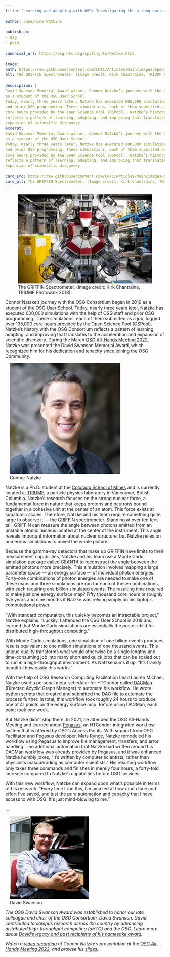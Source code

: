 ```yaml
---
title: "Learning and adapting with OSG: Investigating the strong nuclear force"

author: Josephine Watkins

publish_on:
- osg
- path

canonical_url: https://osg-htc.org/spotlights/Natzke.html

image:
path: https://raw.githubusercontent.com/CHTC/Articles/main/images/Spectrometer.jpg
alt: The GRIFFIN Spectrometer. (Image credit: Kirk Chantraine, TRIUMF Photowalk 2018).

description: |
David Swanson Memorial Award winner, Connor Natzke’s journey with the OSG Consortium began in 2019
as a student of the OSG User School.
Today, nearly three years later, Natzke has executed 600,000 simulations with the help of OSG staff
and prior OSG programming. These simulations, each of them submitted as a job, logged over 135,000
core hours provided by the Open Science Pool (OSPool). Natzke’s history with the OSG Consortium
reflects a pattern of learning, adapting, and improving that translates to the acceleration and
expansion of scientific discovery.
excerpt:  |
David Swanson Memorial Award winner, Connor Natzke’s journey with the OSG Consortium began in 2019
as a student of the OSG User School.
Today, nearly three years later, Natzke has executed 600,000 simulations with the help of OSG staff
and prior OSG programming. These simulations, each of them submitted as a job, logged over 135,000
core hours provided by the Open Science Pool (OSPool). Natzke’s history with the OSG Consortium
reflects a pattern of learning, adapting, and improving that translates to the acceleration and
expansion of scientific discovery.

card_src: https://raw.githubusercontent.com/CHTC/Articles/main/images/Spectrometer.jpg
card_alt: The GRIFFIN Spectrometer. (Image credit: Kirk Chantraine, TRIUMF Photowalk 2018).
---
```


<figure>
  <img src="https://raw.githubusercontent.com/CHTC/Articles/main/images/Spectrometer.jpg" alt="The GRIFFIN Spectrometer"/>
  <figcaption class="figure-caption">The GRIFFIN Spectrometer. (Image credit: Kirk Chantraine, TRIUMF Photowalk 2018).<br/></figcaption>
</figure>

Connor Natzke’s journey with the OSG Consortium began in 2019 as a student of the OSG User School. Today, nearly three years later, Natzke has executed
600,000 simulations with the help of OSG staff and prior OSG programming. These simulations, each of them submitted as a job, logged over 135,000 core
hours provided by the Open Science Pool (OSPool). Natzke’s history with the OSG Consortium reflects a pattern of learning, adapting, and improving that
translates to the acceleration and expansion of scientific discovery. During the March [OSG All-Hands Meeting 2022](https://opensciencegrid.org/all-hands/2022/),
Natzke was presented the David Swanson Memorial Award, which recognized him for his dedication and tenacity since joining the OSG Community.

<figure class="figure float-end" style="margin-left: 1em">
  <img src='https://raw.githubusercontent.com/CHTC/Articles/main/images/Connor-Natzke-Square-smaller.jpg' class="figure-img img-fluid rounded" alt="Connor Natzke" width="350px">
  <figcaption class="figure-caption">Connor Natzke<br/></figcaption>
</figure>

Natzke is a Ph.D. student at the [Colorado School of Mines](https://www.mines.edu/) and is currently located at [TRIUMF](https://www.triumf.ca/), a particle
physics laboratory in Vancouver, British Columbia. Natzke’s research focuses on the strong nuclear force, a fundamental force in nature that keeps protons and neutrons bound together in a cohesive unit at
the center of an atom. This force exists at subatomic scales. Therefore, Natzke and his team require something quite large to observe it –– the [GRIFFIN](https://griffin.triumf.ca/index.html)
spectrometer. Standing at over ten feet tall, GRIFFIN can measure the angle between photons emitted from an unstable atomic nucleus located at the center
of the instrument. This angle reveals important information about nuclear structure, but Natzke relies on numerous simulations to unveil the whole picture.

Because the gamma-ray detectors that make up GRIFFIN have limits to their measurement capabilities, Natzke and his team use a Monte Carlo simulation
package called GEANT4 to reconstruct the angle between the emitted photons more precisely. This simulation involves mapping a large parameter space ––
an energy surface –– of individual photon energies. Forty-one combinations of photon energies are needed to make one of these maps and three simulations
are run for each of these combinations, with each requiring one billion simulated events. The resulting time required to make just one energy surface map?
Fifty thousand core hours or roughly five years and nine months if Natzke was relying simply on his laptop’s computational power.

“With standard computation, this quickly becomes an intractable project,” Natzke explains. “Luckily, I attended the OSG User School in 2019 and learned that
Monte Carlo simulations are essentially the poster child for distributed high-throughput computing.”

With Monte Carlo simulations, one simulation of one billion events produces results equivalent to one million simulations of one thousand events.
This unique quality transforms what would otherwise be a single lengthy and time-consuming job into many short and quick jobs that can be scaled out to
run in a high-throughput environment. As Natzke sums it up, “It’s frankly beautiful how easily this works.”

With the help of OSG Research Computing Facilitation Lead Lauren Michael, Natzke used a personal meta-scheduler for HTCondor called
[DAGMan](https://htcondor.org/dagman/dagman.html) (Directed Acyclic Graph Manager) to automate his workflow. He wrote python scripts that created and
submitted the DAG file to automate the process further. In total, this workflow took roughly 24 hours to produce one of 41 points on the energy surface
map. Before using DAGMan, each point took one week.

But Natzke didn’t stop there. In 2021, he attended the OSG All-Hands Meeting and learned about [Pegasus](https://pegasus.isi.edu/), an HTCondor-integrated
workflow system that is offered by OSG’s Access Points. With support from OSG Facilitator and Pegasus developer, Mats Rynge, Natzke remodeled his workflow
using Pegasus to improve file management, transfers, and error handling. The additional automation that Natzke had written around his DAGMan workflow was
already provided by Pegasus, and it was enhanced. Natzke humbly jokes, “It’s written by computer scientists, rather than physicists masquerading as
computer scientists.” His resulting workflow only takes three commands and finishes in merely four hours, a forty-fold increase compared to Natzke’s
capabilities before OSG services.

With this new workflow, Natzke can expand upon what’s possible in terms of his research: “Every time I run this, I’m amazed at how much time and effort
I’ve saved, and just the pure automation and capacity that I have access to with OSG. It's just mind-blowing to me.”

...

<figure class="figure float-end" style="margin-left: 1em">
  <img src='https://raw.githubusercontent.com/CHTC/Articles/main/images/DavidSwanson.png' class="figure-img img-fluid rounded" alt="David Swanson" width="250px">
  <figcaption class="figure-caption">David Swanson<br/></figcaption>
</figure>       


*The OSG David Swanson Award was established to honor our late colleague and chair of the OSG Consortium, David Swanson. David contributed to campus
research across the country by advancing distributed high-throughput computing (dHTC) and the OSG. Learn more about [David’s legacy and past recipients of his namesake award](https://path-cc.io/news/2021-03-19-Nicholas-Cooley-2021-David-Swanson-Award-Winner/).*

*Watch a [video recording](https://www.youtube.com/watch?v=YTyFIdOsJvY&t=175s) of Connor Natzke’s presentation at the [OSG All-Hands Meeting 2022](https://osg-htc.org/all-hands/), and browse his [slides](https://opensciencegrid.org/all-hands/).*   